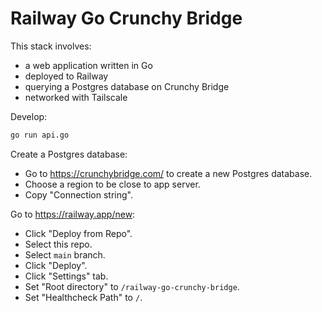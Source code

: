 # Railway Go Crunchy Bridge

This stack involves:

- a web application written in Go
- deployed to Railway
- querying a Postgres database on Crunchy Bridge
- networked with Tailscale

Develop:

```bash
go run api.go
```

Create a Postgres database:

- Go to <https://crunchybridge.com/> to create a new Postgres database.
- Choose a region to be close to app server.
- Copy "Connection string".

Go to <https://railway.app/new>:

- Click "Deploy from Repo".
- Select this repo.
- Select `main` branch.
- Click "Deploy".
- Click "Settings" tab.
- Set "Root directory" to `/railway-go-crunchy-bridge`.
- Set "Healthcheck Path" to `/`.
